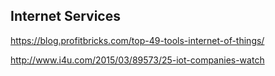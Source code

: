 ## Internet Services ##


https://blog.profitbricks.com/top-49-tools-internet-of-things/

http://www.i4u.com/2015/03/89573/25-iot-companies-watch